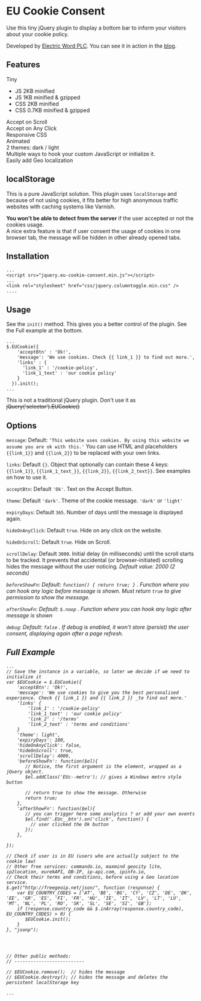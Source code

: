# EU Cookie Consent #
Use this tiny jQuery plugin to display a bottom bar to inform your visitors about your cookie policy.

Developed by [Electric Word PLC](http://www.electricwordplc.com). You can see it in action in the [blog](http://blog.optimus-education.com/).
 
## Features ##
Tiny  
- JS 2KB minified  
- JS 1KB minified & gzipped  
- CSS 2KB minified  
- CSS 0.7KB minified & gzipped   

Accept on Scroll  
Accept on Any Click  
Responsive CSS  
Animated  
2 themes: dark / light  
Multiple ways to hook your custom JavaScript or initialize it.  
Easily add Geo localization    

## localStorage ##
This is a pure JavaScript solution.
This plugin uses `localStorage` and because of not using cookies, it fits better for high anonymous traffic websites with caching systems like Varnish.  

<strong>You won't be able to detect from the server</strong> if the user accepted or not the cookies usage.  
A nice extra feature is that if user consent the usage of cookies in one browser tab, the message will be hidden in other already opened tabs.


## Installation ##
```
...
<script src="jquery.eu-cookie-consent.min.js"></script>
...
<link rel="stylesheet" href="css/jquery.columntoggle.min.css" />
....
```

## Usage ##
See the `init()` method. This gives you a better control of the plugin. See the Full example at the bottom.
```
...
$.EUCookie({
    'acceptBtn' : 'Ok!',
    'message': 'We use cookies. Check {{ link_1 }} to find out more.',
    'links' : {
      'link_1' : '/cookie-policy',
      'link_1_text' : 'our cookie policy'
    }
  }).init();
...
```
This is not a traditional jQuery plugin. Don't use it as <strike>jQuery('selector').EUCookie()</strike>

## Options ##


`message`: Default: ````'This website uses cookies. By using this website we assume you are ok with this.'````
You can use HTML and placeholders `{{link_1}}` and `{{link_2}}` to be replaced with your own links.

`links`: Default ````{}````. Object that optionally can contain these 4 keys: `{{link_1}}`, `{{link_1_text_}}`, `{{link_2}}`, `{{link_2_text}}`. See examples on how to use it. 

`acceptBtn`: Default ````'Ok'````. Text on the Accept Button. 

`theme`: Default ````'dark'````. Theme of the cookie message. `'dark'` or `'light'`

`expiryDays`: Default ````365````. Number of days until the message is displayed again.

`hideOnAnyClick`: Default ````true````. Hide on any click on the website.

`hideOnScroll`: Default ````true````. Hide on Scroll. 

`scrollDelay`: Default ````3000````. Initial delay (in milliseconds) until the scroll starts to be tracked. It prevents that accidental (or browser-initiated) scrolling hides the message without the user noticing. <em>Default value: 2000 (2 seconds)

`beforeShowFn`: Default: `function() { return true; }` . Function where you can hook any logic before message is shown. Must return `true` to give permission to show the message. 

`afterShowFn`: Default: `$.noop` . Function where you can hook any logic after message is shown

`debug`: Default: `false` . If debug is enabled, it won't store (persist) the user consent, displaying again after a page refresh.

     

## Full Example ##


```
...
// Save the instance in a variable, so later we decide if we need to initialize it
var $EUCookie = $.EUCookie({
    'acceptBtn': 'Ok!',
    'message': 'We use cookies to give you the best personalised experience. Check {{ link_1 }} and {{ link_2 }} _to find out more.'
    'links' {
        'link_1' : '/cookie-policy' 
        'link_1_text' : 'our cookie policy'
        'link_2' : '/terms'
        'link_2_text' : 'terms and conditions'
    }
    'theme': light',
    'expiryDays': 180,
    'hideOnAnyClick': false,
    'hideOnScroll': true,
    'scrollDelay': 4000,
    'beforeShowFn': function($el){
       // Notice, the first argument is the element, wrapped as a jQuery object.
       $el.addClass('EUc--metro'); // gives a Windows metro style button
       
       // return true to show the message. Otherwise
       return true;
    },
    'afterShowFn': function($el){
       // you can trigger here some analytics ? or add your own events 
       $el.find('.EUc__btn').on('click', function() {
         // user clicked the Ok button
       });
    },
    
});

// Check if user is in EU (users who are actually subject to the cookie law)
// Other free services: commando.io, maxmind geocity lite, ip2location, eurekAPI, DB-IP, ip-api.com, ipinfo.io, 
// Check their terms and conditions, before using a Geo location service. 
$.get("http://freegeoip.net/json/", function (response) {
    var EU_COUNTRY_CODES = ['AT', 'BE', 'BG', 'CY', 'CZ', 'DE', 'DK', 'EE', 'GR', 'ES', 'FI', 'FR', 'HU', 'IE', 'IT', 'LV', 'LT', 'LU', 'MT', 'NL', 'PL', 'RO', 'SK', 'SL', 'SE', 'SI', 'GB'];
    if (response.country_code && $.inArray(response.country_code), EU_COUNTRY_CODES) > 0) {
       $EUCookie.init();
    }
}, "jsonp");




// Other public methods:
// --------------------------

// $EUCookie.remove();  // hides the message 
// $EUCookie.destroy(); // hides the message and deletes the persistent localStorage key

...
```



